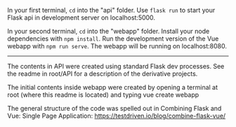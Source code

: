 In your first terminal, `cd` into the "api" folder. Use `flask run` to start your Flask api in development server on localhost:5000.

In your second terminal, `cd` into the "webapp" folder. Install your node dependencies with `npm install`. Run the development version of the Vue webapp with `npm run serve`. The webapp will be running on localhost:8080.

---------------

The contents in API were created using standard Flask dev processes. See the readme in root/API for a description of the derivative projects.

The initial contents inside webapp were created by opening a terminal at root (where this readme is located) and typing vue create webapp

The general structure of the code was spelled out in Combining Flask and Vue: Single Page Application: https://testdriven.io/blog/combine-flask-vue/